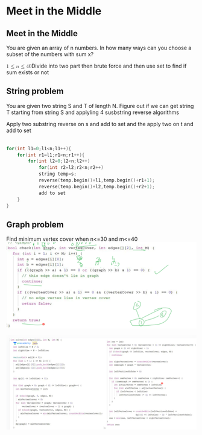  # **Meet in the Middle**

 ## Meet in the Middle

 You are given an array of n numbers. In how many ways can you choose a subset of the numbers with sum x?

<math xmlns="http://www.w3.org/1998/Math/MathML">
  <mn>1</mn>
  <mo>&#x2264;<!-- ≤ --></mo>
  <mi>n</mi>
  <mo>&#x2264;<!-- ≤ --></mo>
  <mn>40</mn>
</math

Divide into two part then brute force and then use set to find if sum exists or not

## String problem

You are given two string S and T of length N. Figure out if we can get string T starting from string S and applyling 4 susbstring reverse algorithms

Apply two substring reverse on s and add to set and the apply two on t and add to set

```c

for(int l1=0;l1<n;l1++){
    for(int r1=l1;r1<n;r1++){
        for(int l2=0;l2<n;l2++)
            for(int r2=l2;r2<n;r2++)
            string temp=s;
            reverse(temp.begin()+l1,temp.begin()+r1+1);
            reverse(temp.begin()+l2,temp.begin()+r2+1);
            add to set
    }
}

```

## Graph problem

Find minimum vertex cover when n<=30 and m<=40
<img src="https://raw.githubusercontent.com/Mayank9mare/ImagesForMarkdown/main/mim2.png">

<img src="https://raw.githubusercontent.com/Mayank9mare/ImagesForMarkdown/main/mim1.png">
